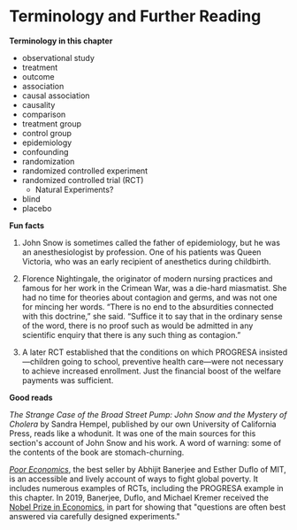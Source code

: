 Terminology and Further Reading
=======

**Terminology in this chapter**

* observational study
* treatment
* outcome
* association
* causal association
* causality
* comparison
* treatment group
* control group
* epidemiology
* confounding
* randomization
* randomized controlled experiment
* randomized controlled trial (RCT)
  * Natural Experiments?
* blind
* placebo

**Fun facts**

1. John Snow is sometimes called the father of epidemiology, but he was an
   anesthesiologist by profession. One of his patients was Queen Victoria, who
   was an early recipient of anesthetics during childbirth.

2. Florence Nightingale, the originator of modern nursing practices and famous
   for her work in the Crimean War, was a die-hard miasmatist. She had no time
   for theories about contagion and germs, and was not one for mincing her
   words. “There is no end to the absurdities connected with this doctrine,” she
   said. “Suffice it to say that in the ordinary sense of the word, there is no
   proof such as would be admitted in any scientific enquiry that there is any
   such thing as contagion.”

3. A later RCT established that the conditions on which PROGRESA insisted—children
   going to school, preventive health care—were not necessary to
   achieve increased enrollment. Just the financial boost of the welfare
   payments was sufficient.


**Good reads**

*The Strange Case of the Broad Street Pump: John Snow and the Mystery of
Cholera* by Sandra Hempel,
published by our own University of California Press, reads like a whodunit. It
was one of the main sources for this section's account of John Snow and his
work. A word of warning: some of the contents of the book are stomach-churning.

[*Poor Economics*](http://www.pooreconomics.com), the best seller by Abhijit Banerjee and Esther Duflo of MIT, is an accessible and lively account of ways to
fight global poverty. It includes numerous examples of RCTs, including the
PROGRESA example in this chapter. In 2019, Banerjee, Duflo, and Michael Kremer received the [Nobel Prize in Economics](https://www.nobelprize.org/prizes/economic-sciences/2019/press-release/), in part for showing that "questions are often best answered via carefully designed experiments."  
